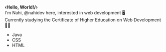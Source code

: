 **‹Hello, World!/›**                                                                                                                                                     
I'm Nahi, @nahidev here, interested in web development 🖥️ <br/>
Currently studying the Certificate of Higher Education on Web Development 👩‍🎓 <br/>
+ Java
+ CSS
+ HTML




<!---
nahidev/nahidev is a ✨ special ✨ repository because its `README.md` (this file) appears on your GitHub profile.
You can click the Preview link to take a look at your changes.
--->

